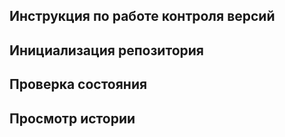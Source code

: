 ## **Инструкция по работе контроля версий** ##
## Инициализация репозитория ##
## Проверка состояния ##
## Просмотр истории ##


